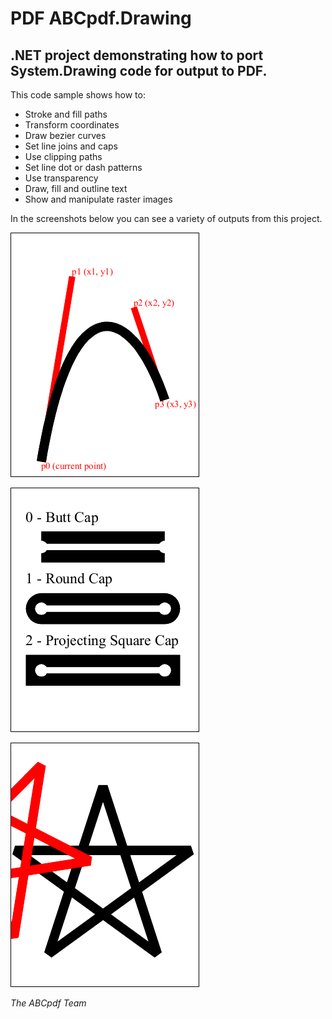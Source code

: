 <h1>PDF ABCpdf.Drawing</h1>
<h2>.NET project demonstrating how to port System.Drawing code for output to PDF.</h2>
<p>This code sample shows how to:</p>
<ul>
<li>Stroke and fill paths</li>
<li>Transform coordinates</li>
<li>Draw bezier curves</li>
<li>Set line joins and caps</li>
<li>Use clipping paths</li>
<li>Set line dot or dash patterns</li>
<li>Use transparency</li>
<li>Draw, fill and outline text</li>
<li>Show and manipulate raster images</li>
</ul>
<p>In the screenshots below you can see a variety of outputs from this project.</p>
<p><img src="README-adv_bezier.pdf.png" /></p>
<p><img src="README-adv_linecap.pdf.png" /></p>
<p><img src="README-adv_star_rotate.pdf.png" /></p>
<p><em>The ABCpdf Team</em></p>
